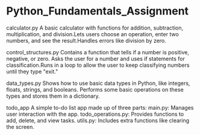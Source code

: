 # Python_Fundamentals_Assignment

calculator.py
A basic calculator with functions for addition, subtraction, multiplication, and division.Lets users choose an operation, enter two numbers, and see the result.Handles errors like division by zero.

control_structures.py
Contains a function that tells if a number is positive, negative, or zero. Asks the user for a number and uses if statements for classification.Runs in a loop to allow the user to keep classifying numbers until they type "exit."

data_types.py
Shows how to use basic data types in Python, like integers, floats, strings, and booleans. Performs some basic operations on these types and stores them in a dictionary.

todo_app
A simple to-do list app made up of three parts:
main.py: Manages user interaction with the app.
todo_operations.py: Provides functions to add, delete, and view tasks.
utils.py: Includes extra functions like clearing the screen.

